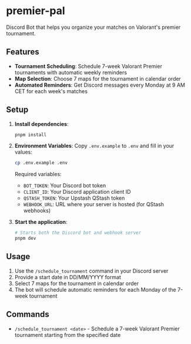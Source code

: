 # premier-pal
Discord Bot that helps you organize your matches on Valorant's premier tournament.

## Features

- **Tournament Scheduling**: Schedule 7-week Valorant Premier tournaments with automatic weekly reminders
- **Map Selection**: Choose 7 maps for the tournament in calendar order
- **Automated Reminders**: Get Discord messages every Monday at 9 AM CET for each week's matches

## Setup

1. **Install dependencies**:
   ```bash
   pnpm install
   ```

2. **Environment Variables**:
   Copy `.env.example` to `.env` and fill in your values:
   ```bash
   cp .env.example .env
   ```

   Required variables:
   - `BOT_TOKEN`: Your Discord bot token
   - `CLIENT_ID`: Your Discord application client ID
   - `QSTASH_TOKEN`: Your Upstash QStash token
   - `WEBHOOK_URL`: URL where your server is hosted (for QStash webhooks)

3. **Start the application**:
   ```bash
   # Starts both the Discord bot and webhook server
   pnpm dev
   ```

## Usage

1. Use the `/schedule_tournament` command in your Discord server
2. Provide a start date in DD/MM/YYYY format
3. Select 7 maps for the tournament in calendar order
4. The bot will schedule automatic reminders for each Monday of the 7-week tournament

## Commands

- `/schedule_tournament <date>` - Schedule a 7-week Valorant Premier tournament starting from the specified date
